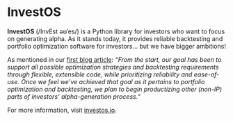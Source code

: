 # InvestOS

**InvestOS** (/InvEst əʊˈes/) is a Python library for investors who want to focus on generating alpha. As it stands today, it provides reliable backtesting and portfolio optimization software for investors... but we have bigger ambitions!

As mentioned in our [first blog article](https://blog.investos.io/why-we-created-investos/): _“From the start, our goal has been to support all possible optimization strategies and backtesting requirements through flexible, extensible code, while prioritizing reliability and ease-of-use. Once we feel we’ve achieved that goal as it pertains to portfolio optimization and backtesting, we plan to begin productizing other (non-IP) parts of investors’ alpha-generation process.”_

For more information, visit [investos.io](https://investos.io).
